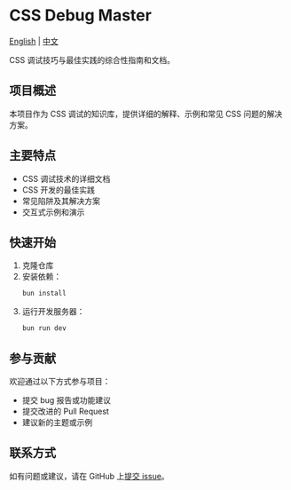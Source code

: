 # CSS Debug Master

[English](README.md) | [中文](README.zh-CN.md)

CSS 调试技巧与最佳实践的综合性指南和文档。

## 项目概述

本项目作为 CSS 调试的知识库，提供详细的解释、示例和常见 CSS 问题的解决方案。

## 主要特点

- CSS 调试技术的详细文档
- CSS 开发的最佳实践
- 常见陷阱及其解决方案
- 交互式示例和演示

## 快速开始

1. 克隆仓库
2. 安装依赖：
   ```bash
   bun install
   ```
3. 运行开发服务器：
   ```bash
   bun run dev
   ```

## 参与贡献

欢迎通过以下方式参与项目：

- 提交 bug 报告或功能建议
- 提交改进的 Pull Request
- 建议新的主题或示例

## 联系方式

如有问题或建议，请在 GitHub 上[提交 issue](https://github.com/chenmijiang/css-debug-master/issues)。
